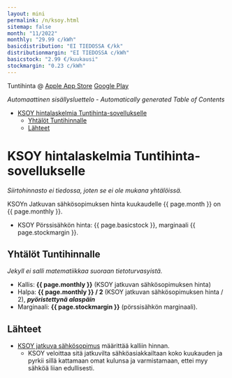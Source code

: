 ```yaml
---
layout: mini
permalink: /n/ksoy.html
sitemap: false
month: "11/2022"
monthly: "29.99 c/kWh"
basicdistribution: "EI TIEDOSSA €/kk"
distributionmargin: "EI TIEDOSSA c/kWh"
basicstock: "2.99 €/kuukausi"
stockmargin: "0.23 c/kWh"
---
```


Tuntihinta @ [Apple App Store](https://apps.apple.com/app/tuntihinta/id824684537) [Google Play](https://play.google.com/store/apps/details?id=fi.fingrid.tuntihinta)

<!-- editorconfig-checker-disable -->
<!-- prettier-ignore-start -->

<!-- START doctoc generated TOC please keep comment here to allow auto update -->
<!-- DON'T EDIT THIS SECTION, INSTEAD RE-RUN doctoc TO UPDATE -->
_Automaattinen sisällysluettelo - Automatically generated Table of Contents_

- [KSOY hintalaskelmia Tuntihinta-sovellukselle](#ksoy-hintalaskelmia-tuntihinta-sovellukselle)
  - [Yhtälöt Tuntihinnalle](#yht%C3%A4l%C3%B6t-tuntihinnalle)
  - [Lähteet](#l%C3%A4hteet)

<!-- END doctoc generated TOC please keep comment here to allow auto update -->

<!-- prettier-ignore-end -->
<!-- editorconfig-checker-enable -->

# KSOY hintalaskelmia Tuntihinta-sovellukselle

_Siirtohinnasto ei tiedossa, joten se ei ole mukana yhtälöissä._

KSOYn Jatkuvan sähkösopimuksen hinta kuukaudelle {{ page.month }} on {{ page.monthly }}.

- KSOY Pörssisähkön hinta: {{ page.basicstock }}, marginaali {{ page.stockmargin }}.

## Yhtälöt Tuntihinnalle

_Jekyll ei salli matematiikkaa suoraan tietoturvasyistä._

- Kallis: <strong>{{ page.monthly }}</strong> (KSOY jatkuvan sähkösopimuksen hinta)
- Halpa: <strong>{{ page.monthly }} / 2</strong> (KSOY jatkuvan sähkösopimuksen hinta / 2), **_pyöristettynä alaspäin_**
- Marginaali: <strong>{{ page.stockmargin }}</strong> (pörssisähkön marginaali).

## Lähteet

- [KSOY jatkuva sähkösopimus](https://www.ksoy.fi/sahkon-myynti/sahkoa-kotiin/ksoy-jatkuva/) määrittää kalliin hinnan.
  - KSOY veloittaa sitä jatkuvilta sähköasiakkailtaan koko kuukauden ja pyrkii sillä kattamaan omat kulunsa ja varmistamaan, ettei myy sähköä liian edullisesti.
